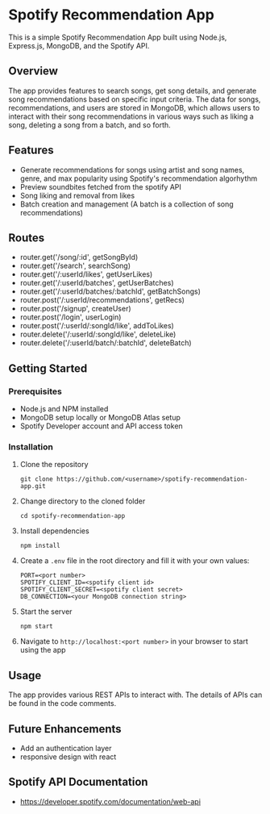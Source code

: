 # Spotify Recommendation App 

This is a simple Spotify Recommendation App built using Node.js, Express.js, MongoDB, and the Spotify API.

## Overview

The app provides features to search songs, get song details, and generate song recommendations based on specific input criteria. The data for songs, recommendations, and users are stored in MongoDB, which allows users to interact with their song recommendations in various ways such as liking a song, deleting a song from a batch, and so forth.

## Features

- Generate recommendations for songs using artist and song names, genre, and max popularity using Spotify's recommendation algorhythm
- Preview soundbites fetched from the spotify API
- Song liking and removal from likes
- Batch creation and management (A batch is a collection of song recommendations)

## Routes
- router.get('/song/:id', getSongById)
- router.get('/search', searchSong)
- router.get('/:userId/likes', getUserLikes)
- router.get('/:userId/batches', getUserBatches)
- router.get('/:userId/batches/:batchId', getBatchSongs)
- router.post('/:userId/recommendations', getRecs)
- router.post('/signup', createUser)
- router.post('/login', userLogin)
- router.post('/:userId/:songId/like', addToLikes)
- router.delete('/:userId/:songId/like', deleteLike)
- router.delete('/:userId/batch/:batchId', deleteBatch)

## Getting Started

### Prerequisites

- Node.js and NPM installed
- MongoDB setup locally or MongoDB Atlas setup
- Spotify Developer account and API access token

### Installation

1. Clone the repository 
    ```
    git clone https://github.com/<username>/spotify-recommendation-app.git
    ```

2. Change directory to the cloned folder 
    ```
    cd spotify-recommendation-app
    ```

3. Install dependencies 
    ```
    npm install
    ```

4. Create a `.env` file in the root directory and fill it with your own values:
    ```
    PORT=<port number>
    SPOTIFY_CLIENT_ID=<spotify client id>
    SPOTIFY_CLIENT_SECRET=<spotify client secret>
    DB_CONNECTION=<your MongoDB connection string>
    ```

5. Start the server 
    ```
    npm start
    ```

6. Navigate to `http://localhost:<port number>` in your browser to start using the app

## Usage

The app provides various REST APIs to interact with. The details of APIs can be found in the code comments.

## Future Enhancements

- Add an authentication layer
- responsive design with react

## Spotify API Documentation

- https://developer.spotify.com/documentation/web-api